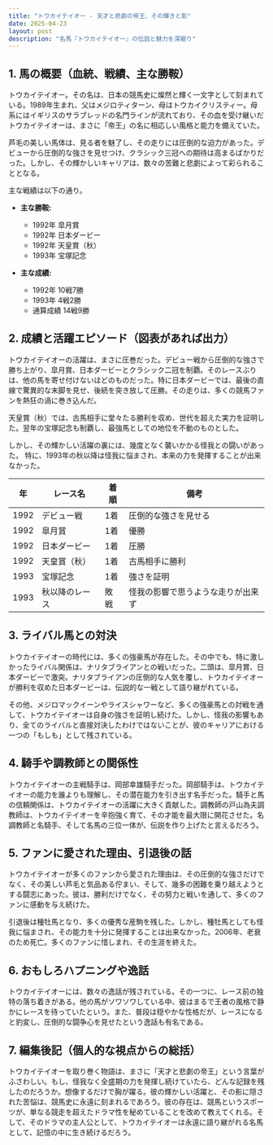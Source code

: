 ```yaml
---
title: "トウカイテイオー - 天才と悲劇の帝王、その輝きと影"
date: 2025-04-23
layout: post
description: "名馬『トウカイテイオー』の伝説と魅力を深堀り"
---
```


## 1. 馬の概要（血統、戦績、主な勝鞍）

トウカイテイオー。その名は、日本の競馬史に燦然と輝く一文字として刻まれている。1989年生まれ、父はメジロティターン、母はトウカイクリスティー。母系にはイギリスのサラブレッドの名門ラインが流れており、その血を受け継いだトウカイテイオーは、まさに「帝王」の名に相応しい風格と能力を備えていた。

芦毛の美しい馬体は、見る者を魅了し、その走りには圧倒的な迫力があった。デビューから圧倒的な強さを見せつけ、クラシック三冠への期待は高まるばかりだった。しかし、その輝かしいキャリアは、数々の苦難と悲劇によって彩られることとなる。

主な戦績は以下の通り。

* **主な勝鞍:**
    * 1992年   皐月賞
    * 1992年   日本ダービー
    * 1992年   天皇賞（秋）
    * 1993年   宝塚記念

* **主な成績:**
    * 1992年 10戦7勝
    * 1993年  4戦2勝
    * 通算成績 14戦9勝


## 2. 成績と活躍エピソード（図表があれば出力）

トウカイテイオーの活躍は、まさに圧巻だった。デビュー戦から圧倒的な強さで勝ち上がり、皐月賞、日本ダービーとクラシック二冠を制覇。そのレースぶりは、他の馬を寄せ付けないほどのものだった。特に日本ダービーでは、最後の直線で驚異的な末脚を見せ、後続を突き放して圧勝。その走りは、多くの競馬ファンを熱狂の渦に巻き込んだ。

天皇賞（秋）では、古馬相手に堂々たる勝利を収め、世代を超えた実力を証明した。翌年の宝塚記念も制覇し、最強馬としての地位を不動のものとした。

しかし、その輝かしい活躍の裏には、幾度となく襲いかかる怪我との闘いがあった。  特に、1993年の秋以降は怪我に悩まされ、本来の力を発揮することが出来なかった。

| 年 | レース名         | 着順 | 備考                               |
|---|-----------------|-----|------------------------------------|
| 1992 | デビュー戦       | 1着 | 圧倒的な強さを見せる               |
| 1992 | 皐月賞           | 1着 | 優勝                               |
| 1992 | 日本ダービー       | 1着 | 圧勝                               |
| 1992 | 天皇賞（秋）     | 1着 | 古馬相手に勝利                     |
| 1993 | 宝塚記念         | 1着 | 強さを証明                          |
| 1993 | 秋以降のレース | 敗戦 | 怪我の影響で思うような走りが出来ず |


## 3. ライバル馬との対決

トウカイテイオーの時代には、多くの強豪馬が存在した。その中でも、特に激しかったライバル関係は、ナリタブライアンとの戦いだった。二頭は、皐月賞、日本ダービーで激突。ナリタブライアンの圧倒的な人気を覆し、トウカイテイオーが勝利を収めた日本ダービーは、伝説的な一戦として語り継がれている。

その他、メジロマックイーンやライスシャワーなど、多くの強豪馬との対戦を通して、トウカイテイオーは自身の強さを証明し続けた。しかし、怪我の影響もあり、全てのライバルと直接対決したわけではないことが、彼のキャリアにおける一つの「もしも」として残されている。


## 4. 騎手や調教師との関係性

トウカイテイオーの主戦騎手は、岡部幸雄騎手だった。岡部騎手は、トウカイテイオーの能力を誰よりも理解し、その潜在能力を引き出す名手だった。騎手と馬の信頼関係は、トウカイテイオーの活躍に大きく貢献した。調教師の戸山為夫調教師は、トウカイテイオーを辛抱強く育て、その才能を最大限に開花させた。名調教師と名騎手、そして名馬の三位一体が、伝説を作り上げたと言えるだろう。


## 5. ファンに愛された理由、引退後の話

トウカイテイオーが多くのファンから愛された理由は、その圧倒的な強さだけでなく、その美しい芦毛と気品ある佇まい、そして、幾多の困難を乗り越えようとする闘志にあった。彼は、勝利だけでなく、その努力と戦いを通して、多くのファンに感動を与え続けた。

引退後は種牡馬となり、多くの優秀な産駒を残した。しかし、種牡馬としても怪我に悩まされ、その能力を十分に発揮することは出来なかった。2006年、老衰のため死亡。多くのファンに惜しまれ、その生涯を終えた。


## 6. おもしろハプニングや逸話

トウカイテイオーには、数々の逸話が残されている。その一つに、レース前の独特の落ち着きがある。他の馬がソワソワしている中、彼はまるで王者の風格で静かにレースを待っていたという。また、普段は穏やかな性格だが、レースになると豹変し、圧倒的な闘争心を見せたという逸話も有名である。


## 7. 編集後記（個人的な視点からの総括）

トウカイテイオーを取り巻く物語は、まさに「天才と悲劇の帝王」という言葉がふさわしい。もし、怪我なく全盛期の力を発揮し続けていたら、どんな記録を残したのだろうか。想像するだけで胸が躍る。彼の輝かしい活躍と、その影に隠された苦悩は、競馬史に永遠に刻まれるであろう。彼の存在は、競馬というスポーツが、単なる競走を超えたドラマ性を秘めていることを改めて教えてくれる。そして、そのドラマの主人公として、トウカイテイオーは永遠に語り継がれる名馬として、記憶の中に生き続けるだろう。

